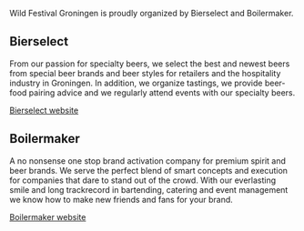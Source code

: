 Wild Festival Groningen is proudly organized by Bierselect and Boilermaker.

## Bierselect

From our passion for specialty beers, we select the best and newest beers from special beer brands and beer styles for retailers and the hospitality industry in Groningen. In addition, we organize tastings, we provide beer-food pairing advice and we regularly attend events with our specialty beers.

[Bierselect website](http://www.bierselect.nl/)

## Boilermaker

A no nonsense one stop brand activation company for premium spirit and beer brands. We serve the perfect blend of smart concepts and execution for companies that dare to stand out of the crowd. With our everlasting smile and long trackrecord in bartending, catering and event management we know how to make new friends and fans for your brand.

[Boilermaker website](https://www.boilermaker.nl/)
